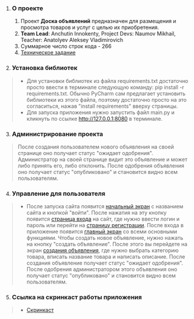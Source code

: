 1. ### **О проекте**
    1. Проект **Доска объявлений** предназначен для размещения и просмотра товаров и услуг
       с целью их приобретения. 
    2. **Team Lead**: Anchutin Innokenty, Project Devs: Naumov Mikhail, Teacher: Anatolyev Aleksey
   Vladimirovich
    3. Суммарное число строк кода - 266 
    4. [Техническое задание](materials%2Ftechnical_specification.md)
2. ### **Установка библиотек**
> - Для установки библиотек из файла requirements.txt достаточно просто ввести в терминале следующую команду: 
    pip install -r requirements.txt. Обычно PyCharm сам предлагает установить библиотеки из этого файла, поэтому 
    достаточно просто на это согласиться, нажав "install requirements" вверху страницы.
> - Для запуска приложения нужно запустить файл main.py и кликнуть по ссылке http://127.0.0.1:8080 в терминале.
3. ### **Администрирование проекта**
> После создания пользователем нового объявления на своей странице оно получает статус "ожидает одобрения".
Администратор на своей странице видит это объявление и может либо принять его, либо отклонить. После одобрения 
объявления оно получает статус "опубликовано" и становится видно всем пользователям.
4. ### **Управление для пользователя**
> - После запуска сайта появится [начальный экран](first_screen.JPG) с названием сайта и кнопкой "войти".
После нажатия на эту кнопку появится [страница входа](enter_screen.JPG) на сайт, где нужно ввести логин и пароль или перейти на 
[страницу регистрации](registration_page.JPG). После входа в приложение появится [главный экран](main_screen.JPG)
со всеми основными функциями. Чтобы создать новое объявление, нужно нажать на кнопку "создать объявление". После этого
вы перейдете на экран [создания объявления](materials%2Fcreate_screen.JPG), где нужно выбрать категорию товара, вписать 
название товара и написать описание. После создания объявление получает статус "ожидает одобрения". После одобрения 
администратором этого объявления оно получает статус "опубликовано" и становится видно всем пользователям.
5. ### **Ссылка на скринкаст работы приложения**
> - [Скринкаст](https://vkvideo.ru/video-230234670_456239017)